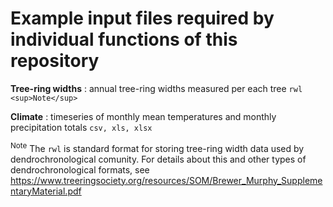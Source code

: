 # Example input files required by individual functions of this repository

**Tree-ring widths** : annual tree-ring widths measured per each tree `rwl <sup>Note</sup>`

**Climate** : timeseries of monthly mean temperatures and monthly precipitation totals `csv, xls, xlsx`

<sup>Note</sup> The `rwl` is standard format for storing tree-ring width data used by dendrochronological comunity. For details about this and other types of dendrochronological formats, see https://www.treeringsociety.org/resources/SOM/Brewer_Murphy_SupplementaryMaterial.pdf
